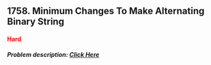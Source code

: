 ## 1758. Minimum Changes To Make Alternating Binary String
#### <font color="red">Hard</font>
##### Problem description: <a href="https://leetcode.com/problems/regular-expression-matching/">Click Here</a>